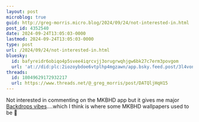 ```yaml
---
layout: post
microblog: true
guid: http://greg-morris.micro.blog/2024/09/24/not-interested-in.html
post_id: 4352540
date: 2024-09-24T13:05:03-0000
lastmod: 2024-09-24T13:05:03-0000
type: post
url: /2024/09/24/not-interested-in.html
bluesky:
  id: bafyreidr6obiqo4p5svee4iqrcvjj3orugrwqhjgw6bk27c7erm3povgom
  url: 'at://did:plc:2iozoybdoe6vtplhp4mgzawn/app.bsky.feed.post/3l4vonw2x2w2v'
threads:
  id: 18049629172932217
  url: https://www.threads.net/@_greg_morris/post/DATQljHqH15
---
```

Not interested in commenting on the MKBHD app but it gives me major [Backdrops vibes](https://play.google.com/store/apps/details?id=com.backdrops.wallpapers)....which I think is where some MKBHD wallpapers used to be 🤔
